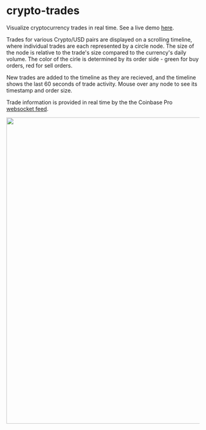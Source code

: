 # crypto-trades
Visualize cryptocurrency trades in real time. See a live demo [here](https://rhammell.github.io/crypto-trades/).

Trades for various Crypto/USD pairs are displayed on a scrolling timeline, where individual trades are each represented by a circle node. The size of the node is relative to the trade's size compared to the currency's daily volume. The color of the cirle is determined by its order side - green for buy orders, red for sell orders.

New trades are added to the timeline as they are recieved, and the timeline shows the last 60 seconds of trade activity. Mouse over any node to see its timestamp and order size. 

Trade information is provided in real time by the the Coinbase Pro [websocket feed](https://docs.pro.coinbase.com/#websocket-feed). 

<p align="center">
  <img width="800" src="img/chart.gif">
</p>